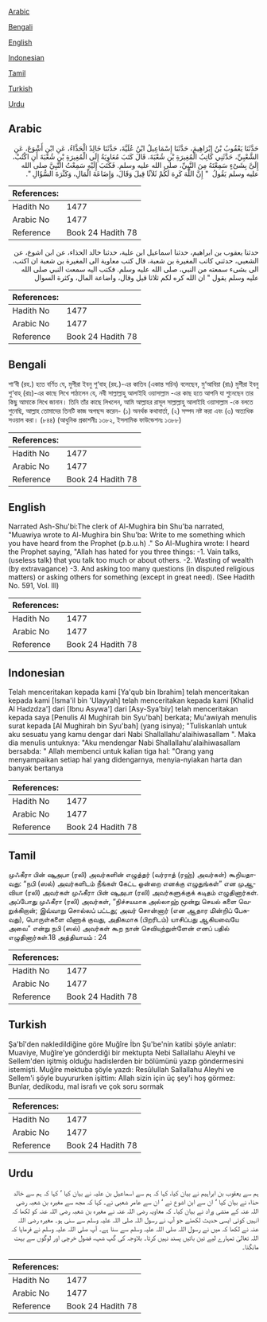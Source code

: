 [Arabic](#arabic)

[Bengali](#bengali)

[English](#english)

[Indonesian](#indonesian)

[Tamil](#tamil)

[Turkish](#turkish)

[Urdu](#urdu)

## Arabic


<div dir="rtl" lang="ar" style={{fontSize:'larger',backgroundColor:'#f8f9fa',padding:20}}>
حَدَّثَنَا يَعْقُوبُ بْنُ إِبْرَاهِيمَ، حَدَّثَنَا إِسْمَاعِيلُ ابْنُ عُلَيَّةَ، حَدَّثَنَا خَالِدٌ الْحَذَّاءُ، عَنِ ابْنِ أَشْوَعَ، عَنِ الشَّعْبِيِّ، حَدَّثَنِي كَاتِبُ الْمُغِيرَةِ بْنِ شُعْبَةَ، قَالَ كَتَبَ مُعَاوِيَةُ إِلَى الْمُغِيرَةِ بْنِ شُعْبَةَ أَنِ اكْتُبْ، إِلَىَّ بِشَىْءٍ سَمِعْتَهُ مِنَ النَّبِيِّ، صلى الله عليه وسلم‏.‏ فَكَتَبَ إِلَيْهِ سَمِعْتُ النَّبِيَّ صلى الله عليه وسلم يَقُولُ ‏ "‏ إِنَّ اللَّهَ كَرِهَ لَكُمْ ثَلاَثًا قِيلَ وَقَالَ، وَإِضَاعَةَ الْمَالِ، وَكَثْرَةَ السُّؤَالِ ‏"‏‏.‏
</div>
<div style={{backgroundColor:'#f8f9fa',padding:20, marginBottom: 10}}><table> <thead> <tr> <th>References:</th> <th></th> </tr> </thead> <tbody><tr><td>Hadith No</td><td>1477</td></tr><tr><td>Arabic No</td><td>1477</td></tr><tr><td>Reference</td><td>Book 24 Hadith 78</td></tr></tbody></table></div>


<div dir="rtl" lang="ar" style={{fontSize:'larger',backgroundColor:'#f8f9fa',padding:20}}>
حدثنا يعقوب بن ابراهيم، حدثنا اسماعيل ابن علية، حدثنا خالد الحذاء، عن ابن اشوع، عن الشعبي، حدثني كاتب المغيرة بن شعبة، قال كتب معاوية الى المغيرة بن شعبة ان اكتب، الى بشىء سمعته من النبي، صلى الله عليه وسلم. فكتب اليه سمعت النبي صلى الله عليه وسلم يقول " ان الله كره لكم ثلاثا قيل وقال، واضاعة المال، وكثرة السوال
</div>
<div style={{backgroundColor:'#f8f9fa',padding:20, marginBottom: 10}}><table> <thead> <tr> <th>References:</th> <th></th> </tr> </thead> <tbody><tr><td>Hadith No</td><td>1477</td></tr><tr><td>Arabic No</td><td>1477</td></tr><tr><td>Reference</td><td>Book 24 Hadith 78</td></tr></tbody></table></div>

## Bengali


<div dir="ltr" lang="bn" style={{fontSize:'larger',backgroundColor:'#f8f9fa',padding:20}}>
শা‘বী (রহ.) হতে বর্ণিত যে, মুগীরা ইবনু শু‘বাহ্ (রহ.)-এর কাতিব (একান্ত সচিব) বলেছেন, মু‘আবিয়া (রাঃ) মুগীরা ইবনু শু‘বাহ্ (রাঃ)-এর কাছে লিখে পাঠালেন যে, নবী সাল্লাল্লাহু আলাইহি ওয়াসাল্লাম -এর কাছ হতে আপনি যা শুনেছেন তার কিছু আমাকে লিখে জানান। তিনি তাঁর কাছে লিখলেন, আমি আল্লাহর রাসূল সাল্লাল্লাহু আলাইহি ওয়াসাল্লাম -কে বলতে শুনেছি, আল্লাহ তোমাদের তিনটি কাজ অপছন্দ করেন- (১) অনর্থক কথাবার্তা, (২) সম্পদ নষ্ট করা এবং (৩) অত্যধিক সওয়াল করা। (৮৪৪) (আধুনিক প্রকাশনীঃ ১৩৮২, ইসলামিক ফাউন্ডেশনঃ ১৩৮৮)
</div>
<div style={{backgroundColor:'#f8f9fa',padding:20, marginBottom: 10}}><table> <thead> <tr> <th>References:</th> <th></th> </tr> </thead> <tbody><tr><td>Hadith No</td><td>1477</td></tr><tr><td>Arabic No</td><td>1477</td></tr><tr><td>Reference</td><td>Book 24 Hadith 78</td></tr></tbody></table></div>

## English


<div dir="ltr" lang="en" style={{fontSize:'larger',backgroundColor:'#f8f9fa',padding:20}}>
Narrated Ash-Shu'bi:The clerk of Al-Mughira bin Shu'ba narrated, "Muawiya wrote to Al-Mughira bin Shu'ba: Write to me something which you have heard from the Prophet (p.b.u.h) ." So Al-Mughira wrote: I heard the Prophet saying, "Allah has hated for you three things: -1. Vain talks, (useless talk) that you talk too much or about others. -2. Wasting of wealth (by extravagance) -3. And asking too many questions (in disputed religious matters) or asking others for something (except in great need). (See Hadith No. 591, Vol. Ill)
</div>
<div style={{backgroundColor:'#f8f9fa',padding:20, marginBottom: 10}}><table> <thead> <tr> <th>References:</th> <th></th> </tr> </thead> <tbody><tr><td>Hadith No</td><td>1477</td></tr><tr><td>Arabic No</td><td>1477</td></tr><tr><td>Reference</td><td>Book 24 Hadith 78</td></tr></tbody></table></div>

## Indonesian


<div dir="ltr" lang="id" style={{fontSize:'larger',backgroundColor:'#f8f9fa',padding:20}}>
Telah menceritakan kepada kami [Ya'qub bin Ibrahim] telah menceritakan kepada kami [Isma'il bin 'Ulayyah] telah menceritakan kepada kami [Khalid Al Hadzdza'] dari [Ibnu Asywa'] dari [Asy-Sya'biy] telah menceritakan kepada saya [Penulis Al Mughirah bin Syu'bah] berkata; Mu'awiyah menulis surat kepada [Al Mughirah bin Syu'bah] (yang isinya); "Tuliskanlah untuk aku sesuatu yang kamu dengar dari Nabi Shallallahu'alaihiwasallam ". Maka dia menulis untuknya: "Aku mendengar Nabi Shallallahu'alaihiwasallam bersabda: " Allah membenci untuk kalian tiga hal: "Orang yang menyampaikan setiap hal yang didengarnya, menyia-nyiakan harta dan banyak bertanya
</div>
<div style={{backgroundColor:'#f8f9fa',padding:20, marginBottom: 10}}><table> <thead> <tr> <th>References:</th> <th></th> </tr> </thead> <tbody><tr><td>Hadith No</td><td>1477</td></tr><tr><td>Arabic No</td><td>1477</td></tr><tr><td>Reference</td><td>Book 24 Hadith 78</td></tr></tbody></table></div>

## Tamil


<div dir="ltr" lang="ta" style={{fontSize:'larger',backgroundColor:'#f8f9fa',padding:20}}>
முஃகீரா பின் ஷுஅபா (ரலி) அவர்களின் எழுத்தர் (வர்ராத் (ரஹ்) அவர்கள்) கூறியதாவது: “நபி (ஸல்) அவர்களிடம் நீங்கள் கேட்ட ஒன்றை எனக்கு எழுதுங்கள்” என முஆவியா (ரலி) அவர்கள் முஃகீரா பின் ஷுஅபா (ரலி) அவர்களுக்குக் கடிதம் எழுதினார்கள். அப்போது முஃகீரா (ரலி) அவர்கள், “நிச்சயமாக அல்லாஹ் மூன்று செயல் களை வெறுக்கிறான்; இவ்வாறு சொல்லப் பட்டது; அவர் சொன்னார் (என ஆதார மின்றிப் பேசுவது), பொருள்களை வீணாக் குவது, அதிகமாக (பிறரிடம்) யாசிப்பது ஆகியவையே அவை” என்று நபி (ஸல்) அவர்கள் கூற நான் செவியுற்றுள்ளேன் எனப் பதில் எழுதினார்கள்.18 அத்தியாயம் : 24
</div>
<div style={{backgroundColor:'#f8f9fa',padding:20, marginBottom: 10}}><table> <thead> <tr> <th>References:</th> <th></th> </tr> </thead> <tbody><tr><td>Hadith No</td><td>1477</td></tr><tr><td>Arabic No</td><td>1477</td></tr><tr><td>Reference</td><td>Book 24 Hadith 78</td></tr></tbody></table></div>

## Turkish


<div dir="ltr" lang="tr" style={{fontSize:'larger',backgroundColor:'#f8f9fa',padding:20}}>
Şa'bî'den nakledildiğine göre Muğîre İbn Şu'be'nin katibi şöyle anlatır: Muaviye, Muğîre'ye gönderdiği bir mektupta Nebi Sallallahu Aleyhi ve Sellem'den işitmiş olduğu hadislerden bir bölümünü yazıp göndermesini istemişti. Muğîre mektuba şöyle yazdı: Resûlullah Sallallahu Aleyhi ve Sellem'i şöyle buyururken işittim: Allah sizin için üç şey'i hoş görmez: Bunlar, dedikodu, mal israfı ve çok soru sormak
</div>
<div style={{backgroundColor:'#f8f9fa',padding:20, marginBottom: 10}}><table> <thead> <tr> <th>References:</th> <th></th> </tr> </thead> <tbody><tr><td>Hadith No</td><td>1477</td></tr><tr><td>Arabic No</td><td>1477</td></tr><tr><td>Reference</td><td>Book 24 Hadith 78</td></tr></tbody></table></div>

## Urdu


<div dir="rtl" lang="ur" style={{fontSize:'larger',backgroundColor:'#f8f9fa',padding:20}}>
ہم سے یعقوب بن ابراہیم نے بیان کیا، کہا کہ ہم سے اسماعیل بن علیہ نے بیان کیا ‘ کہا کہ ہم سے خالد حذاء نے بیان کیا ‘ ان سے ابن اشوع نے ‘ ان سے عامر شعبی نے۔ کہا کہ مجھ سے مغیرہ بن شعبہ رضی اللہ عنہ کے منشی وراد نے بیان کیا۔ کہ معاویہ رضی اللہ عنہ نے مغیرہ بن شعبہ رضی اللہ عنہ کو لکھا کہ انہیں کوئی ایسی حدیث لکھئے جو آپ نے رسول اللہ صلی اللہ علیہ وسلم سے سنی ہو۔ مغیرہ رضی اللہ عنہ نے لکھا کہ میں نے رسول اللہ صلی اللہ علیہ وسلم سے سنا ہے۔ آپ صلی اللہ علیہ وسلم نے فرمایا کہ اللہ تعالیٰ تمہارے لیے تین باتیں پسند نہیں کرتا۔ بلاوجہ کی گپ شپ، فضول خرچی اور لوگوں سے بہت مانگنا۔
</div>
<div style={{backgroundColor:'#f8f9fa',padding:20, marginBottom: 10}}><table> <thead> <tr> <th>References:</th> <th></th> </tr> </thead> <tbody><tr><td>Hadith No</td><td>1477</td></tr><tr><td>Arabic No</td><td>1477</td></tr><tr><td>Reference</td><td>Book 24 Hadith 78</td></tr></tbody></table></div>